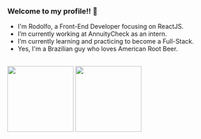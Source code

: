 ### Welcome to my profile!! 👋

<div>
  <ul>
    <li>I'm Rodolfo, a Front-End Developer focusing on ReactJS.
    <li>I’m currently working at AnnuityCheck as an intern.
    <li>I’m currently learning and practicing to become a Full-Stack.
    <li>Yes, I'm a Brazilian guy who loves American Root Beer.</li>
  </ul>
</div>

</br>

<div>
    <img height="150em" src="https://github-readme-stats-ten-gilt.vercel.app/api?username=RodolfoPG&show_icons=true&theme=dark&count_private=true">
    <img height="150em" src="https://github-readme-stats-ten-gilt.vercel.app/api/top-langs/?username=RodolfoPG&layout=compact&theme=dark">
</div>

